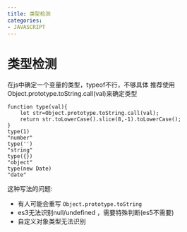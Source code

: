 ```yaml
---
title: 类型检测
categories: 
- JAVASCRIPT
---
```


# 类型检测
在js中确定一个变量的类型，typeof不行，不够具体
推荐使用Object.prototype.toString.call(val)来确定类型

```
function type(val){
    let str=Object.prototype.toString.call(val);
    return str.toLowerCase().slice(8,-1).toLowerCase();
}
type(1)
"number"
type('')
"string"
type({})
"object"
type(new Date)
"date"
```
这种写法的问题:
- 有人可能会重写 `Object.prototype.toString`
- es3无法识别null/undefined ，需要特殊判断(es5不需要)
- 自定义对象类型无法识别



